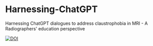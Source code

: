 # Harnessing-ChatGPT
Harnessing ChatGPT dialogues to address claustrophobia in MRI - A Radiographers' education perspective


[![DOI](https://zenodo.org/badge/736677368.svg)](https://zenodo.org/doi/10.5281/zenodo.10441154)

